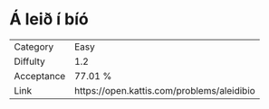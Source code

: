 # Á leið í bíó

<table>
    <tr>
        <td>Category</td>
        <td>Easy</td>
    </tr>
    <tr>
        <td>Diffulty</td>
        <td>1.2</td>
    </tr>
    <tr>
        <td>Acceptance</td>
        <td>77.01 %</td>
    </tr>
    <tr>
        <td>Link</td>
        <td>https://open.kattis.com/problems/aleidibio</td>
    </tr>
</table>